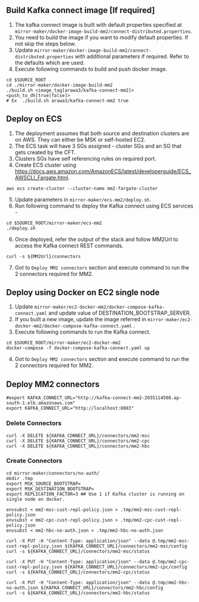 ## Build Kafka connect image [If required]
1. The kafka connect image is built with default properties specified at `mirror-maker/docker-image-build-mm2/connect-distributed.properties`. 
2. You need to build the image if you want to modify default properties. If not skip the steps below. 
2. Update `mirror-maker/docker-image-build-mm2/connect-distributed.properties` with additional parameters if required. Refer to the defaults which are used. 
2. Execute following commands to build and push docker image. 
```shell
cd $SOURCE_ROOT
cd ./mirror-maker/docker-image-build-mm2
./build.sh <image_tag[arawa3/kafka-connect-mm2]> <push_to_dh[true|false]>
# Ex  ./build.sh arawa3/kafka-connect-mm2 true
```

## Deploy on ECS
1. The deployment assumes that both source and destination clusters are on AWS. They can either be MSK or self-hosted EC2.
2. The ECS task will have 3 SGs assigned - cluster SGs and an SG that gets created by the CFT.
3. Clusters SGs have self referencing rules on required port.
4. Create ECS cluster using https://docs.aws.amazon.com/AmazonECS/latest/developerguide/ECS_AWSCLI_Fargate.html. 
```shell
aws ecs create-cluster --cluster-name mm2-fargate-cluster
```
5. Update parameters in `mirror-maker/ecs-mm2/deploy.sh`.
6. Run following command to deploy the Kafka connect using ECS services -
```shell
cd $SOURCE_ROOT/mirror-maker/ecs-mm2
./deploy.sh
```
6. Once deployed, refer the output of the stack and follow MM2Url to access the Kafka connect REST commands.
```shell
curl -s ${MM2Url}/connectors
```
7. Got to `Deploy MM2 connectors` section and execute command to run the 2 connectors required for MM2.

## Deploy using Docker on EC2 single node
1. Update `mirror-maker/ec2-docker-mm2/docker-compose-kafka-connect.yaml`  and update value of DESTINATION_BOOTSTRAP_SERVER.
2. If you built a new image, update the image referred in `mirror-maker/ec2-docker-mm2/docker-compose-kafka-connect.yaml` .
3. Execute following commands to run the Kafka connect.
```shell
cd $SOURCE_ROOT/mirror-maker/ec2-docker-mm2
docker-compose -f docker-compose-kafka-connect.yaml up 
```
4. Got to `Deploy MM2 connectors` section and execute command to run the 2 connectors required for MM2.

## Deploy MM2 connectors
```shell
#export KAFKA_CONNECT_URL="http://kafka-connect-mm2-2035114508.ap-south-1.elb.amazonaws.com"
export KAFKA_CONNECT_URL="http://localhost:8083"
```
### Delete Connectors
```shell
curl -X DELETE ${KAFKA_CONNECT_URL}/connectors/mm2-msc  
curl -X DELETE ${KAFKA_CONNECT_URL}/connectors/mm2-cpc  
curl -X DELETE ${KAFKA_CONNECT_URL}/connectors/mm2-hbc  
```
### Create Connectors
```shell
cd mirror-maker/connectors/no-auth/
mkdir .tmp
export MSK_SOURCE_BOOTSTRAP=
export MSK_DESTINATION_BOOTSTRAP=
export REPLICATION_FACTOR=3 ## Use 1 if Kafka cluster is running on single node on docker.  

envsubst < mm2-msc-cust-repl-policy.json > .tmp/mm2-msc-cust-repl-policy.json
envsubst < mm2-cpc-cust-repl-policy.json > .tmp/mm2-cpc-cust-repl-policy.json
envsubst < mm2-hbc-no-auth.json > .tmp/mm2-hbc-no-auth.json

curl -X PUT -H "Content-Type: application/json" --data @.tmp/mm2-msc-cust-repl-policy.json ${KAFKA_CONNECT_URL}/connectors/mm2-msc/config 
curl -s ${KAFKA_CONNECT_URL}/connectors/mm2-msc/status 

curl -X PUT -H "Content-Type: application/json" --data @.tmp/mm2-cpc-cust-repl-policy.json ${KAFKA_CONNECT_URL}/connectors/mm2-cpc/config  
curl -s ${KAFKA_CONNECT_URL}/connectors/mm2-cpc/status 

curl -X PUT -H "Content-Type: application/json" --data @.tmp/mm2-hbc-no-auth.json ${KAFKA_CONNECT_URL}/connectors/mm2-hbc/config 
curl -s ${KAFKA_CONNECT_URL}/connectors/mm2-hbc/status 
```